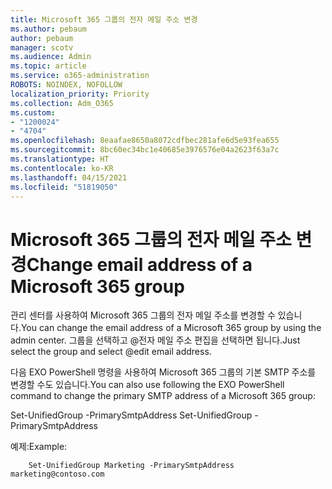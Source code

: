 ```yaml
---
title: Microsoft 365 그룹의 전자 메일 주소 변경
ms.author: pebaum
author: pebaum
manager: scotv
ms.audience: Admin
ms.topic: article
ms.service: o365-administration
ROBOTS: NOINDEX, NOFOLLOW
localization_priority: Priority
ms.collection: Adm_O365
ms.custom:
- "1200024"
- "4704"
ms.openlocfilehash: 8eaafae8650a8072cdfbec281afe6d5e93fea655
ms.sourcegitcommit: 8bc60ec34bc1e40685e3976576e04a2623f63a7c
ms.translationtype: HT
ms.contentlocale: ko-KR
ms.lasthandoff: 04/15/2021
ms.locfileid: "51819050"
---
```

# <a name="change-email-address-of-a-microsoft-365-group"></a><span data-ttu-id="f2e51-102">Microsoft 365 그룹의 전자 메일 주소 변경</span><span class="sxs-lookup"><span data-stu-id="f2e51-102">Change email address of a Microsoft 365 group</span></span>

<span data-ttu-id="f2e51-103">관리 센터를 사용하여 Microsoft 365 그룹의 전자 메일 주소를 변경할 수 있습니다.</span><span class="sxs-lookup"><span data-stu-id="f2e51-103">You can change the email address of a Microsoft 365 group by using the admin center.</span></span> <span data-ttu-id="f2e51-104">그룹을 선택하고 @전자 메일 주소 편집을 선택하면 됩니다.</span><span class="sxs-lookup"><span data-stu-id="f2e51-104">Just select the group and select @edit email address.</span></span>

<span data-ttu-id="f2e51-105">다음 EXO PowerShell 명령을 사용하여 Microsoft 365 그룹의 기본 SMTP 주소를 변경할 수도 있습니다.</span><span class="sxs-lookup"><span data-stu-id="f2e51-105">You can also use following the EXO PowerShell command to change the primary SMTP address of a Microsoft 365 group:</span></span>

<span data-ttu-id="f2e51-106">Set-UnifiedGroup <Group Name> -PrimarySmtpAddress <new SMTP Address></span><span class="sxs-lookup"><span data-stu-id="f2e51-106">Set-UnifiedGroup <Group Name> -PrimarySmtpAddress <new SMTP Address></span></span>

<span data-ttu-id="f2e51-107">예제:</span><span class="sxs-lookup"><span data-stu-id="f2e51-107">Example:</span></span>

```
    Set-UnifiedGroup Marketing -PrimarySmtpAddress marketing@contoso.com
```
